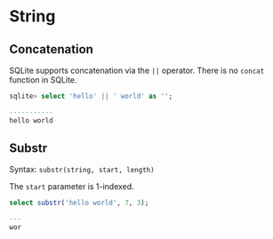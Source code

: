 # String

## Concatenation
SQLite supports concatenation via the `||` operator. There is no `concat` function in SQLite.

```sql
sqlite> select 'hello' || ' world' as '';

-----------
hello world
```

## Substr

Syntax: `substr(string, start, length)`

The `start` parameter is 1-indexed.

```sql
select substr('hello world', 7, 3);

---
wor
```
